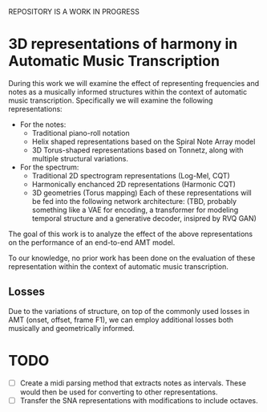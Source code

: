 REPOSITORY IS A WORK IN PROGRESS

# 3D representations of harmony in Automatic Music Transcription

During this work we will examine the effect of representing frequencies and notes as a musically informed structures within the context of automatic music transcription.
Specifically we will examine the following representations:
- For the notes:
    * Traditional piano-roll notation
    * Helix shaped representations based on the Spiral Note Array model
    * 3D Torus-shaped representations based on Tonnetz, along with multiple structural variations.
- For the spectrum:
    * Traditional 2D spectrogram representations (Log-Mel, CQT)
    * Harmonically enchanced 2D representations (Harmonic CQT)
    * 3D geometries (Torus mapping) 
Each of these representations will be fed into the following network architecture:
(TBD, probably something like a VAE for encoding, a transformer for modeling temporal structure and a generative decoder, insipred by RVQ GAN)

The goal of this work is to analyze the effect of the above representations on the performance of an end-to-end AMT model.

To our knowledge, no prior work has been done on the evaluation of these representation within the context of automatic music transcription.

## Losses

Due to the variations of structure, on top of the commonly used losses in AMT (onset, offset, frame F1), we can employ additional losses both musically and geometrically informed.

# TODO

- [ ] Create a midi parsing method that extracts notes as intervals. These would then be used for converting to other representations.
- [ ] Transfer the SNA representations with modifications to include octaves.